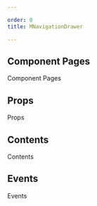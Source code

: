 ```yaml
---

order: 0
title: MNavigationDrawer

---
```

 
## Component Pages
 
Component Pages
 
## Props
 
Props
 
## Contents
 
Contents
 
## Events
 
Events
 
